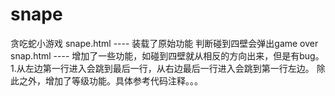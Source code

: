 # snape
贪吃蛇小游戏
snape.html  ---- 装载了原始功能  判断碰到四壁会弹出game over
snap.html  ---- 增加了一些功能，如碰到四壁就从相反的方向出来，但是有bug。1.从左边第一行进入会跳到最后一行，从右边最后一行进入会跳到第一行左边。
                 除此之外，增加了等级功能。具体参考代码注释。。。
